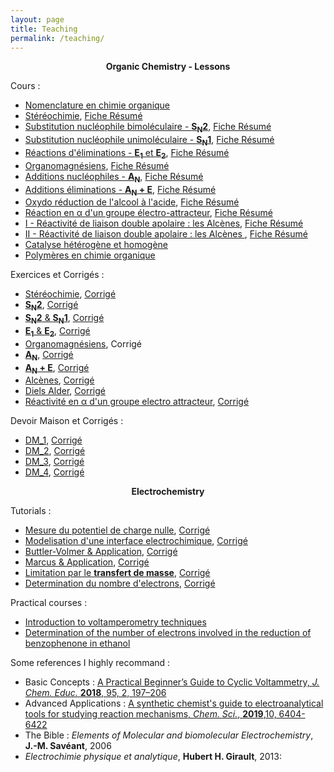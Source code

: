 ```yaml
---
layout: page
title: Teaching
permalink: /teaching/
---
```


<center>
<b>Organic Chemistry - Lessons</b>
</center>

Cours :

- [Nomenclature en chimie organique](/assets/organic_chemistry_lessons/Cours1.pdf)
- [Stéréochimie](/assets/organic_chemistry_lessons/Cours2.pdf), [Fiche Résumé](/assets/organic_chemistry_lessons/take_away_cours_1.pdf)
- [Substitution nucléophile bimoléculaire - **S<sub>N</sub>2**](/assets/organic_chemistry_lessons/Cours3.pdf), [Fiche Résumé](/assets/organic_chemistry_lessons/take_away_cours_2.pdf)
- [Substitution nucléophile unimoléculaire - **S<sub>N</sub>1**](/assets/organic_chemistry_lessons/Cours4.pdf), [Fiche Résumé](/assets/organic_chemistry_lessons/take_away_cours_3.pdf)
- [Réactions d'éliminations - **E<sub>1</sub>** et **E<sub>2</sub>**](/assets/organic_chemistry_lessons/Cours5.pdf), [Fiche Résumé](/assets/organic_chemistry_lessons/take_away_cours_5.pdf)
- [Organomagnésiens](/assets/organic_chemistry_lessons/Cours6.pdf), [Fiche Résumé](/assets/organic_chemistry_lessons/take_away_cours_6.pdf)
- [Additions nucléophiles - **A<sub>N</sub>**](/assets/organic_chemistry_lessons/Cours7.pdf), [Fiche Résumé](/assets/organic_chemistry_lessons/take_away_cours_7.pdf)
- [Additions éliminations - **A<sub>N</sub> + E**](/assets/organic_chemistry_lessons/Cours8.pdf), [Fiche Résumé](/assets/organic_chemistry_lessons/take_away_cours_8.pdf)
- [Oxydo réduction de l'alcool à l'acide](/assets/organic_chemistry_lessons/Cours9.pdf), [Fiche Résumé](/assets/organic_chemistry_lessons/take_away_cours_9.pdf)
- [Réaction en &alpha; d'un groupe électro-attracteur](/assets/organic_chemistry_lessons/Cours10.pdf), [Fiche Résumé](/assets/organic_chemistry_lessons/take_away_cours_10.pdf)
- [I  - Réactivité de liaison double apolaire : les Alcènes](/assets/organic_chemistry_lessons/Cours11.pdf), [Fiche Résumé](/assets/organic_chemistry_lessons/take_away_cours_11.pdf)
- [II - Réactivité de liaison double apolaire : les Alcènes ](/assets/organic_chemistry_lessons/Cours12.pdf), [Fiche Résumé](/assets/organic_chemistry_lessons/take_away_cours_12.pdf)
- [Catalyse hétérogène et homogène](/assets/organic_chemistry_lessons/Cours13.pdf)
- [Polymères en chimie organique](/assets/organic_chemistry_lessons/Cours14.pdf)


Exercices et Corrigés :
- [Stéréochimie](/assets/organic_chemistry_exercices/Ex_1_Stereochimie.pdf), [Corrigé](/assets/organic_chemistry_exercices/Corrigé_Stéréochimie.pdf)
- [**S<sub>N</sub>2**](/assets/organic_chemistry_exercices/Ex_2_SN2.pdf), [Corrigé](/assets/organic_chemistry_exercices/Corrigé_SN2.pdf)
- [**S<sub>N</sub>2** & **S<sub>N</sub>1**](/assets/organic_chemistry_exercices/Ex_3_SN1-SN2.pdf), [Corrigé](/assets/organic_chemistry_exercices/Corrigé_SN.pdf)
- [**E<sub>1</sub>** & **E<sub>2</sub>**](/assets/organic_chemistry_exercices/Ex_4_E.pdf), [Corrigé](/assets/organic_chemistry_exercices/Corrigé_E.pdf)
- [Organomagnésiens](/assets/organic_chemistry_exercices/Ex_5_RMgX.pdf), Corrigé
- [**A<sub>N</sub>**](/assets/organic_chemistry_exercices/Ex_AN.pdf), [Corrigé](/assets/organic_chemistry_exercices/Corrigé_AN.pdf)
- [**A<sub>N</sub> + E**](/assets/organic_chemistry_exercices/Ex_AN+E.pdf), [Corrigé](/assets/organic_chemistry_exercices/Corrigé_AN+E+ex1-8.pdf)
- [Alcènes](/assets/organic_chemistry_exercices/Ex_Alcenes_I.pdf), [Corrigé](/assets/organic_chemistry_exercices/Corrigé_Alcenes.pdf)
- [Diels Alder](/assets/organic_chemistry_exercices/Ex_DA.pdf), [Corrigé](/assets/organic_chemistry_lessons/Corrigé_DA_2.pdf)
- [Réactivité en &alpha; d'un groupe electro attracteur](/assets/organic_chemistry_exercices/Ex_reactivite_alpha.pdf), [Corrigé](/assets/organic_chemistry_exercices/Corrigé_reactivité_alpha.pdf)

Devoir Maison et Corrigés :
- [DM_1](/assets/organic_chemistry_exercices/DM1_phys.pdf), [Corrigé](/assets/organic_chemistry_exercices/DM1_phys_corrige.pdf)
- [DM_2](/assets/organic_chemistry_exercices/DM2_phys.pdf), [Corrigé](/assets/organic_chemistry_exercices/DM2_phys_corr.pdf)
- [DM_3](/assets/organic_chemistry_exercices/DM3_phys.pdf), [Corrigé](/assets/organic_chemistry_exercices/DM3_phys_corr.pdf)
- [DM_4](/assets/organic_chemistry_exercices/DM4_phys.pdf), [Corrigé](/assets/organic_chemistry_exercices/DM4_phys_corr.pdf)

<center>
<b>Electrochemistry</b>
</center>

Tutorials  :
- [Mesure du potentiel de charge nulle](/assets/electrochemistry_tutorials/TD_1_jules.pdf), [Corrigé](/assets/electrochemistry_tutorials/TD_1_jules_corrige.pdf)
- [Modelisation d'une interface electrochimique](/assets/electrochemistry_tutorials/TD_2_Randless.pdf), [Corrigé](/assets/electrochemistry_tutorials/TD_2_Full_corrige.pdf)
- [Buttler-Volmer & Application](/assets/electrochemistry_tutorials/TD_2_BV.pdf), [Corrigé](/assets/electrochemistry_tutorials/TD_demo_ButlerVolmer.pdf)
- [Marcus & Application](/assets/electrochemistry_tutorials/TD_2_Marcus.pdf), [Corrigé](/assets/electrochemistry_tutorials/TD_2_Full_corrige.pdf)
- [Limitation par le **transfert de masse**](/assets/electrochemistry_tutorials/TD_3_jules.pdf), [Corrigé]()
- [Determination du nombre d'electrons](/assets/electrochemistry_tutorials/TD_4_determination_nombre_electrons.pdf), [Corrigé](/assets/electrochemistry_tutorials/TD_4_corrigé.pdf)


Practical courses  :
- [Introduction to voltamperometry techniques](/assets/electrochemistry_tutorials/TP1_v2.pdf)
- [Determination of the number of electrons involved in the reduction of benzophenone in ethanol](/assets/electrochemistry_tutorials/TP_2_det_electrons.pdf)


Some references I highly recommand :
- Basic Concepts : [A Practical Beginner’s Guide to Cyclic Voltammetry, *J. Chem. Educ.* **2018**, 95, 2, 197–206](https://pubs.acs.org/doi/abs/10.1021/acs.jchemed.7b00361)
- Advanced Applications : [A synthetic chemist's guide to electroanalytical tools for studying reaction mechanisms, *Chem. Sci.*, **2019**,10, 6404-6422](https://pubs.rsc.org/en/content/articlelanding/2019/sc/c9sc01545k)
- The Bible : *Elements of Molecular and biomolecular Electrochemistry*, **J.-M. Savéant**, 2006
- *Electrochimie physique et analytique*, **Hubert H. Girault**, 2013:
